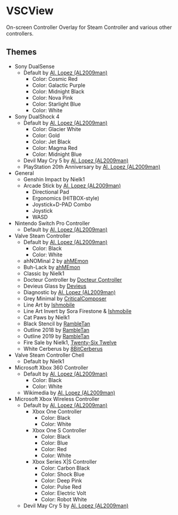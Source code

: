 # VSCView
On-screen Controller Overlay for Steam Controller and various other controllers.

## Themes
* ﻿Sony DualSense
  * Default by [Al. Lopez (AL2009man)](https://github.com/AL2009man)
    - Color: Cosmic Red
    - Color: Galactic Purple
    - Color: Midnight Black 
    - Color: Nova Pink
    - Color: Starlight Blue
    - Color: White
* ﻿Sony DualShock 4
  * Default by [Al. Lopez (AL2009man)](https://github.com/AL2009man)
    - Color: Glacier White
    - Color: Gold
    - Color: Jet Black
    - Color: Magma Red
    - Color: Midnight Blue
  * Devil May Cry 5 by [Al. Lopez (AL2009man)](https://github.com/AL2009man)
  * PlayStation 20th Anniversary by [Al. Lopez (AL2009man)](https://github.com/AL2009man)
* ﻿General
  * Genshin Impact by Nielk1
  * Arcade Stick by [Al. Lopez (AL2009man)](https://github.com/AL2009man)
    - Directional Pad
    - Ergonomics (HITBOX-style)
    - Joystick+D-PAD Combo
    - Joystick
    - WASD
* ﻿Nintendo Switch Pro Controller
  * Default by [Al. Lopez (AL2009man)](https://github.com/AL2009man)
* ﻿Valve Steam Controller
  * Default by [Al. Lopez (AL2009man)](https://github.com/AL2009man)
    - Color: Black
    - Color: White
  * ahNOMinal 2 by [ahMEmon](https://www.twitch.tv/ahmemon)
  * Buh-Lack by [ahMEmon](https://www.twitch.tv/ahmemon)
  * Classic by Nielk1
  * Docteur Controller by [Docteur Controller](https://www.youtube.com/channel/UC1GoAgop-6tbftsU4qtpSOQ)
  * Devieus Glass by [Devieus](https://www.youtube.com/user/Devieus)
  * Diagnostic by [Al. Lopez (AL2009man)](https://github.com/AL2009man)
  * Grey Minimal by [CriticalComposer](https://www.youtube.com/c/criticalcomposer)
  * Line Art by [Ishmobile](https://www.youtube.com/channel/UCTAPOuAcWv9JGdiQsVVSxkQ)
  * Line Art Invert by Sora Firestone & [Ishmobile](https://www.youtube.com/channel/UCTAPOuAcWv9JGdiQsVVSxkQ)
  * Cat Paws by Nielk1
  * Black Stencil by [RambleTan](https://www.youtube.com/channel/UCYI8ifruvIqVtAY3joqlpfw)
  * Outline 2018 by [RambleTan](https://www.youtube.com/channel/UCYI8ifruvIqVtAY3joqlpfw)
  * Outline 2019 by [RambleTan](https://www.youtube.com/channel/UCYI8ifruvIqVtAY3joqlpfw)
  * Fire Sale by Nielk1, [Twenty-Six Twelve](https://www.reddit.com/user/Twenty-Six_Twelve/)
  * White Cerberus by [8BitCerberus](https://github.com/8BitCerberus/vscview-themes)
* ﻿Valve Steam Controller Chell
  * Default by Nielk1
* ﻿Microsoft Xbox 360 Controller
  * Default by [Al. Lopez (AL2009man)](https://github.com/AL2009man)
    - Color: Black 
    - Color: White
  * Wikimedia by [Al. Lopez (AL2009man)](https://github.com/AL2009man)
* ﻿Microsoft Xbox Wireless Controller
  * Default by [Al. Lopez (AL2009man)](https://github.com/AL2009man)
    - Xbox One Controller
      * Color: Black
      * Color: White
    - Xbox One S Controller
      * Color: Black
      * Color: Blue
      * Color: Red
      * Color: White
    - Xbox Series X|S Controller
      * Color: Carbon Black
      * Color: Shock Blue
      * Color: Deep Pink
      * Color: Pulse Red
      * Color: Electric Volt
      * Color: Robot White
  * Devil May Cry 5 by [Al. Lopez (AL2009man)](https://github.com/AL2009man)
